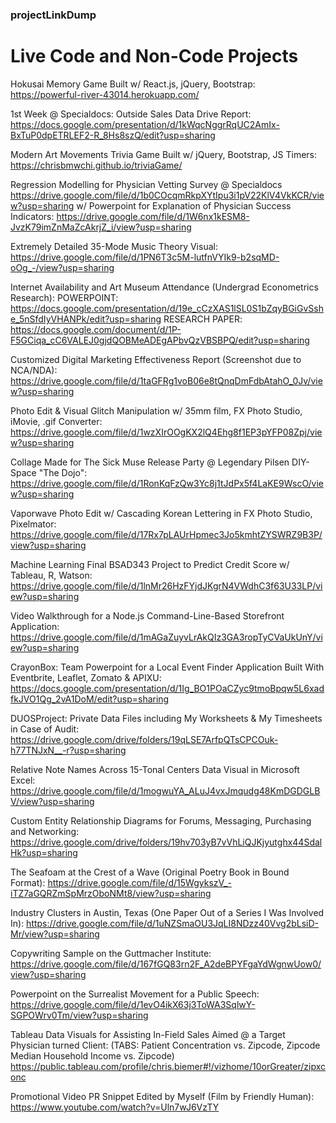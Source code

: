 ### projectLinkDump
# Live Code and Non-Code Projects

Hokusai Memory Game Built w/ React.js, jQuery, Bootstrap: 
https://powerful-river-43014.herokuapp.com/

1st Week @ Specialdocs: Outside Sales Data Drive Report:
https://docs.google.com/presentation/d/1kWqcNggrRqUC2AmIx-BxTuP0dpETRLEF2-R_8Hs8szQ/edit?usp=sharing

Modern Art Movements Trivia Game Built w/ jQuery, Bootstrap, JS Timers:
https://chrisbmwchi.github.io/triviaGame/

Regression Modelling for Physician Vetting Survey @ Specialdocs
https://drive.google.com/file/d/1b0COcqmRkpXYtIpu3i1pV22KlV4VkKCR/view?usp=sharing
w/ Powerpoint for Explanation of Physician Success Indicators:
https://drive.google.com/file/d/1W6nx1kESM8-JvzK79imZnMaZcAkrjZ_i/view?usp=sharing

Extremely Detailed 35-Mode Music Theory Visual:
https://drive.google.com/file/d/1PN6T3c5M-lutfnVYIk9-b2sqMD-oOg_-/view?usp=sharing

Internet Availability and Art Museum Attendance (Undergrad Econometrics Research):
POWERPOINT: https://docs.google.com/presentation/d/19e_cCzXAS1lSL0S1bZqyBGiGvSshe_5nSfdIyVHANPk/edit?usp=sharing
RESEARCH PAPER: https://docs.google.com/document/d/1P-F5GCiqa_cC6VALEJ0gjdQOBMeADEgAPbvQzVBSBPQ/edit?usp=sharing

Customized Digital Marketing Effectiveness Report (Screenshot due to NCA/NDA):
https://drive.google.com/file/d/1taGFRg1voB06e8tQnqDmFdbAtahO_0Jv/view?usp=sharing

Photo Edit & Visual Glitch Manipulation w/ 35mm film, FX Photo Studio, iMovie, .gif Converter:
https://drive.google.com/file/d/1wzXIrOOgKX2lQ4Ehg8f1EP3pYFP08Zpj/view?usp=sharing

Collage Made for The Sick Muse Release Party @ Legendary Pilsen DIY-Space "The Dojo":
https://drive.google.com/file/d/1RonKqFzQw3Yc8j1tJdPx5f4LaKE9WscO/view?usp=sharing

Vaporwave Photo Edit w/ Cascading Korean Lettering in FX Photo Studio, Pixelmator:
https://drive.google.com/file/d/17Rx7pLAUrHpmec3Jo5kmhtZYSWRZ9B3P/view?usp=sharing

Machine Learning Final BSAD343 Project to Predict Credit Score w/ Tableau, R, Watson:
https://drive.google.com/file/d/1lnMr26HzFYjdJKgrN4VWdhC3f63U33LP/view?usp=sharing

Video Walkthrough for a Node.js Command-Line-Based Storefront Application:
https://drive.google.com/file/d/1mAGaZuyvLrAkQIz3GA3ropTyCVaUkUnY/view?usp=sharing

CrayonBox: Team Powerpoint for a Local Event Finder Application Built With Eventbrite, Leaflet, Zomato & APIXU:
https://docs.google.com/presentation/d/1Ig_BO1POaCZyc9tmoBpqw5L6xadfkJVO1Qg_2vA1DoM/edit?usp=sharing

DUOSProject: Private Data Files including My Worksheets & My Timesheets in Case of Audit:
https://drive.google.com/drive/folders/19qLSE7ArfpQTsCPCOuk-h77TNJxN__-r?usp=sharing

Relative Note Names Across 15-Tonal Centers Data Visual in Microsoft Excel:
https://drive.google.com/file/d/1mogwuYA_ALuJ4vxJmqudg48KmDGDGLBV/view?usp=sharing

Custom Entity Relationship Diagrams for Forums, Messaging, Purchasing and Networking:
https://drive.google.com/drive/folders/19hv703yB7vVhLiQJKjyutghx44SdalHk?usp=sharing

The Seafoam at the Crest of a Wave (Original Poetry Book in Bound Format):
https://drive.google.com/file/d/15WgykszV_-iTZ7aGQRZmSpMrzOboNMt8/view?usp=sharing

Industry Clusters in Austin, Texas (One Paper Out of a Series I Was Involved In):
https://drive.google.com/file/d/1uNZSmaOU3JqLI8NDzz40Vvg2bLsiD-Mr/view?usp=sharing

Copywriting Sample on the Guttmacher Institute:
https://drive.google.com/file/d/167fGQ83rn2F_A2deBPYFgaYdWgnwUow0/view?usp=sharing

Powerpoint on the Surrealist Movement for a Public Speech:
https://drive.google.com/file/d/1evO4ikX63j3ToWA3SqlwY-SGPOWrv0Tm/view?usp=sharing

Tableau Data Visuals for Assisting In-Field Sales Aimed @ a Target Physician turned Client:
(TABS: Patient Concentration vs. Zipcode, Zipcode Median Household Income vs. Zipcode)
https://public.tableau.com/profile/chris.biemer#!/vizhome/10orGreater/zipxconc

Promotional Video PR Snippet Edited by Myself (Film by Friendly Human):
https://www.youtube.com/watch?v=Uln7wJ6VzTY








